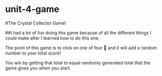 # unit-4-game

#The Crystal Collector Game! 

##I had a lot of fun doing this game because of all the different things I could make after I learned how to do this one. 

The point of this game is to click on one of four :large_blue_diamond: and it will add a random number to your total score!

You win by getting that total to equal randomly generated total that the game gives you when you start.

